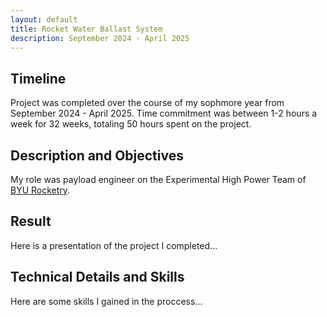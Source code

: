 ```yaml
---
layout: default
title: Rocket Water Ballast System
description: September 2024 - April 2025
---
```


## Timeline

Project was completed over the course of my sophmore year from September 2024 - April 2025. Time commitment was between 1-2 hours a week for 32 weeks, totaling 50 hours spent on the project.

## Description and Objectives

My role was payload engineer on the Experimental High Power Team of [BYU Rocketry](https://rocketry.byu.edu/).

## Result

Here is a presentation of the project I completed...

## Technical Details and Skills

Here are some skills I gained in the proccess...
